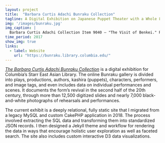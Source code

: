 ```yaml
---
layout: project
title:  "Barbara Curtis Adachi Bunraku Collection"
tagline: A Digital Exhibition on Japanese Puppet Theater with a Whole Lot of Data
img: '/images/bunraku.jpg'
img_caption: |
  Barbara Curtis Adachi Collection Item 9040 – "The Visit of Benkei." Retrieved from [bunraku.library.columbia.edu](https://bunraku.library.columbia.edu/images/11097/).
time_period: 2017
show_img: true
links: 
  - label: Website 
    url: "https://bunraku.library.columbia.edu/"
---
```


*[The Barbara Curtis Adachi Bunraku Collection](https://bunraku.library.columbia.edu/)* is a digital exhibition for Columbia’s Starr East Asian Library. The online Bunraku gallery is divided into plays, productions, authors, kashira (puppets), characters, performers, and image tags, and even includes data on individual performances and scenes. It documents the form’s revival in the second half of the 20th century, through more than 12,500 digitized slides and nearly 7,000 black-and-white photographs of rehearsals and performances.

The current exhibit is a deeply relational, fully static site that I migrated from a legacy MySQL and custom CakePHP application in 2018. The process involved extracting the SQL data and transforming them into standardized JSON records. I then designed a Jekyll theme and workflow for rendering the data in ways that encourage holistic user exploration as well as faceted search. The site also includes custom interactive D3 data visualizations.


